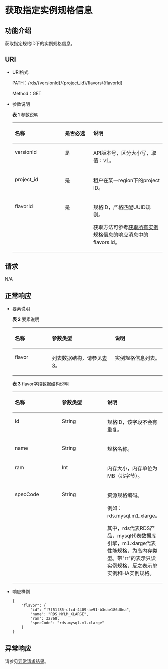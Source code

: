 # 获取指定实例规格信息<a name="zh-cn_topic_0032347784"></a>

## 功能介绍<a name="section36902586"></a>

获取指定规格ID下的实例规格信息。

## URI<a name="section63687823"></a>

-   URI格式

    PATH：/rds/\{versionId\}/\{project\_id\}/flavors/\{flavorId\}

    Method：GET

-   参数说明

    **表 1**  参数说明

    <a name="table6918001"></a>
    <table><thead align="left"><tr id="row17531178"><th class="cellrowborder" valign="top" width="33.33%" id="mcps1.2.4.1.1"><p id="p10739296"><a name="p10739296"></a><a name="p10739296"></a>名称</p>
    </th>
    <th class="cellrowborder" valign="top" width="18.86%" id="mcps1.2.4.1.2"><p id="p64576684"><a name="p64576684"></a><a name="p64576684"></a>是否必选</p>
    </th>
    <th class="cellrowborder" valign="top" width="47.81%" id="mcps1.2.4.1.3"><p id="p63328883"><a name="p63328883"></a><a name="p63328883"></a>说明</p>
    </th>
    </tr>
    </thead>
    <tbody><tr id="row32363733145829"><td class="cellrowborder" valign="top" width="33.33%" headers="mcps1.2.4.1.1 "><p id="p33838371145833"><a name="p33838371145833"></a><a name="p33838371145833"></a>versionId</p>
    </td>
    <td class="cellrowborder" valign="top" width="18.86%" headers="mcps1.2.4.1.2 "><p id="p56553530145833"><a name="p56553530145833"></a><a name="p56553530145833"></a>是</p>
    </td>
    <td class="cellrowborder" valign="top" width="47.81%" headers="mcps1.2.4.1.3 "><p id="p17433209145833"><a name="p17433209145833"></a><a name="p17433209145833"></a>API版本号，区分大小写，取值：v1。</p>
    </td>
    </tr>
    <tr id="row29365919"><td class="cellrowborder" valign="top" width="33.33%" headers="mcps1.2.4.1.1 "><p id="p29829272"><a name="p29829272"></a><a name="p29829272"></a>project_id</p>
    </td>
    <td class="cellrowborder" valign="top" width="18.86%" headers="mcps1.2.4.1.2 "><p id="p251973"><a name="p251973"></a><a name="p251973"></a>是</p>
    </td>
    <td class="cellrowborder" valign="top" width="47.81%" headers="mcps1.2.4.1.3 "><p id="p20409871"><a name="p20409871"></a><a name="p20409871"></a>租户在某一region下的project ID。</p>
    </td>
    </tr>
    <tr id="row49471114"><td class="cellrowborder" valign="top" width="33.33%" headers="mcps1.2.4.1.1 "><p id="p47737289"><a name="p47737289"></a><a name="p47737289"></a>flavorId</p>
    </td>
    <td class="cellrowborder" valign="top" width="18.86%" headers="mcps1.2.4.1.2 "><p id="p41515225"><a name="p41515225"></a><a name="p41515225"></a>是</p>
    </td>
    <td class="cellrowborder" valign="top" width="47.81%" headers="mcps1.2.4.1.3 "><p id="p7290082"><a name="p7290082"></a><a name="p7290082"></a>规格ID，严格匹配UUID规则。</p>
    <p id="p51126387153724"><a name="p51126387153724"></a><a name="p51126387153724"></a>获取方法可参考<a href="获取所有实例规格信息.md">获取所有实例规格信息</a>的响应消息中的flavors.id。</p>
    </td>
    </tr>
    </tbody>
    </table>


## 请求<a name="section36319496"></a>

N/A

## 正常响应<a name="section58440016"></a>

-   要素说明

    **表 2**  要素说明

    <a name="table30427456"></a>
    <table><thead align="left"><tr id="row47542385"><th class="cellrowborder" valign="top" width="24.69%" id="mcps1.2.4.1.1"><p id="p25727981"><a name="p25727981"></a><a name="p25727981"></a>名称</p>
    </th>
    <th class="cellrowborder" valign="top" width="41.980000000000004%" id="mcps1.2.4.1.2"><p id="p3591713"><a name="p3591713"></a><a name="p3591713"></a>参数类型</p>
    </th>
    <th class="cellrowborder" valign="top" width="33.33%" id="mcps1.2.4.1.3"><p id="p22493366"><a name="p22493366"></a><a name="p22493366"></a>说明</p>
    </th>
    </tr>
    </thead>
    <tbody><tr id="row10023380"><td class="cellrowborder" valign="top" width="24.69%" headers="mcps1.2.4.1.1 "><p id="p6587426"><a name="p6587426"></a><a name="p6587426"></a>flavor</p>
    </td>
    <td class="cellrowborder" valign="top" width="41.980000000000004%" headers="mcps1.2.4.1.2 "><p id="p63819464"><a name="p63819464"></a><a name="p63819464"></a>列表数据结构，请参见<a href="#table64140254">表3</a>。</p>
    </td>
    <td class="cellrowborder" valign="top" width="33.33%" headers="mcps1.2.4.1.3 "><p id="p17946858"><a name="p17946858"></a><a name="p17946858"></a>实例规格信息列表。</p>
    </td>
    </tr>
    </tbody>
    </table>

    **表 3**  flavor字段数据结构说明

    <a name="table64140254"></a>
    <table><thead align="left"><tr id="row21591473"><th class="cellrowborder" valign="top" width="33.33333333333333%" id="mcps1.2.4.1.1"><p id="p4078883"><a name="p4078883"></a><a name="p4078883"></a>名称</p>
    </th>
    <th class="cellrowborder" valign="top" width="33.33333333333333%" id="mcps1.2.4.1.2"><p id="p61954093"><a name="p61954093"></a><a name="p61954093"></a>参数类型</p>
    </th>
    <th class="cellrowborder" valign="top" width="33.33333333333333%" id="mcps1.2.4.1.3"><p id="p52225656"><a name="p52225656"></a><a name="p52225656"></a>说明</p>
    </th>
    </tr>
    </thead>
    <tbody><tr id="row2419756"><td class="cellrowborder" valign="top" width="33.33333333333333%" headers="mcps1.2.4.1.1 "><p id="p61782511"><a name="p61782511"></a><a name="p61782511"></a>id</p>
    </td>
    <td class="cellrowborder" valign="top" width="33.33333333333333%" headers="mcps1.2.4.1.2 "><p id="p38327532"><a name="p38327532"></a><a name="p38327532"></a>String</p>
    </td>
    <td class="cellrowborder" valign="top" width="33.33333333333333%" headers="mcps1.2.4.1.3 "><p id="p17522377"><a name="p17522377"></a><a name="p17522377"></a>规格ID，该字段不会有重复。</p>
    </td>
    </tr>
    <tr id="row23483667"><td class="cellrowborder" valign="top" width="33.33333333333333%" headers="mcps1.2.4.1.1 "><p id="p23128868"><a name="p23128868"></a><a name="p23128868"></a>name</p>
    </td>
    <td class="cellrowborder" valign="top" width="33.33333333333333%" headers="mcps1.2.4.1.2 "><p id="p61498985"><a name="p61498985"></a><a name="p61498985"></a>String</p>
    </td>
    <td class="cellrowborder" valign="top" width="33.33333333333333%" headers="mcps1.2.4.1.3 "><p id="p15361866"><a name="p15361866"></a><a name="p15361866"></a>规格名称。</p>
    </td>
    </tr>
    <tr id="row4039073"><td class="cellrowborder" valign="top" width="33.33333333333333%" headers="mcps1.2.4.1.1 "><p id="p58729529"><a name="p58729529"></a><a name="p58729529"></a>ram</p>
    </td>
    <td class="cellrowborder" valign="top" width="33.33333333333333%" headers="mcps1.2.4.1.2 "><p id="p59471393"><a name="p59471393"></a><a name="p59471393"></a>Int</p>
    </td>
    <td class="cellrowborder" valign="top" width="33.33333333333333%" headers="mcps1.2.4.1.3 "><p id="p52453505"><a name="p52453505"></a><a name="p52453505"></a>内存大小，内存单位为MB（兆字节）。</p>
    </td>
    </tr>
    <tr id="row51398059195617"><td class="cellrowborder" valign="top" width="33.33333333333333%" headers="mcps1.2.4.1.1 "><p id="p6098035195618"><a name="p6098035195618"></a><a name="p6098035195618"></a>specCode</p>
    </td>
    <td class="cellrowborder" valign="top" width="33.33333333333333%" headers="mcps1.2.4.1.2 "><p id="p24178835195618"><a name="p24178835195618"></a><a name="p24178835195618"></a>String</p>
    </td>
    <td class="cellrowborder" valign="top" width="33.33333333333333%" headers="mcps1.2.4.1.3 "><p id="p12328599195618"><a name="p12328599195618"></a><a name="p12328599195618"></a>资源规格编码。</p>
    <p id="p39382216112854"><a name="p39382216112854"></a><a name="p39382216112854"></a>例如：rds.mysql.m1.xlarge。</p>
    <p id="p43848530195618"><a name="p43848530195618"></a><a name="p43848530195618"></a>其中，rds代表RDS产品，mysql代表数据库引擎，m1.xlarge代表性能规格，为高内存类型。带"rr"的表示只读实例规格，反之表示单实例和HA实例规格。</p>
    </td>
    </tr>
    </tbody>
    </table>


-   响应样例

    ```
    {
        "flavor": {
            "id": "f7f51f85-cfcd-4409-ae91-b3eae186d0ea",
            "name": "RDS_MYLM_XLARGE",
            "ram": 32768,
            "specCode": "rds.mysql.m1.xlarge"
        }
    }
    ```


## 异常响应<a name="section56198103"></a>

请参见[异常请求结果](异常请求结果.md)。

